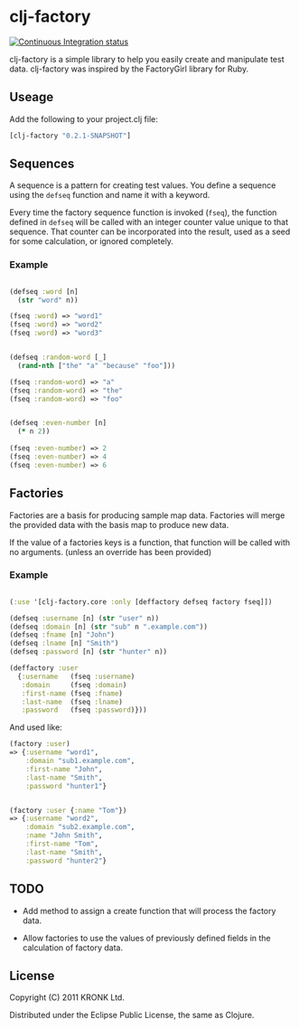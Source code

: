 # clj-factory
[![Continuous Integration status](https://secure.travis-ci.org/duck1123/clj-factory.png)](http://travis-ci.org/duck1123/clj-factory)

clj-factory is a simple library to help you easily create and
manipulate test data. clj-factory was inspired by the FactoryGirl
library for Ruby.

## Useage

Add the following to your project.clj file:

```clojure
[clj-factory "0.2.1-SNAPSHOT"]
```

## Sequences

A sequence is a pattern for creating test values. You define a
sequence using the `defseq` function and name it with a keyword.

Every time the factory sequence function is invoked (`fseq`), the
function defined in `defseq` will be called with an integer counter
value unique to that sequence. That counter can be incorporated into
the result, used as a seed for some calculation, or ignored
completely.

### Example

``` clojure

(defseq :word [n]
  (str "word" n))

(fseq :word) => "word1"
(fseq :word) => "word2"
(fseq :word) => "word3"

```

```clojure

(defseq :random-word [_]
  (rand-nth ["the" "a" "because" "foo"]))

(fseq :random-word) => "a"
(fseq :random-word) => "the"
(fseq :random-word) => "foo"

```

```clojure

(defseq :even-number [n]
  (* n 2))
  
(fseq :even-number) => 2
(fseq :even-number) => 4
(fseq :even-number) => 6

```

## Factories

Factories are a basis for producing sample map data. Factories will
merge the provided data with the basis map to produce new data.

If the value of a factories keys is a function, that function will be
called with no arguments. (unless an override has been provided)

### Example

``` clojure

(:use '[clj-factory.core :only [deffactory defseq factory fseq]])

(defseq :username [n] (str "user" n))
(defseq :domain [n] (str "sub" n ".example.com"))
(defseq :fname [n] "John")
(defseq :lname [n] "Smith")
(defseq :password [n] (str "hunter" n))

(deffactory :user
  {:username   (fseq :username)
   :domain     (fseq :domain)
   :first-name (fseq :fname)
   :last-name  (fseq :lname)
   :password   (fseq :password)}))
```

And used like:

``` clojure
(factory :user)
=> {:username "word1",
    :domain "sub1.example.com",
    :first-name "John",
    :last-name "Smith",
    :password "hunter1"}


(factory :user {:name "Tom"})
=> {:username "word2",
    :domain "sub2.example.com",
    :name "John Smith",
    :first-name "Tom",
    :last-name "Smith",
    :password "hunter2"}
```

## TODO

- Add method to assign a create function that will process the factory
  data.

- Allow factories to use the values of previously defined fields in
  the calculation of factory data.

## License

Copyright (C) 2011 KRONK Ltd.

Distributed under the Eclipse Public License, the same as Clojure.
